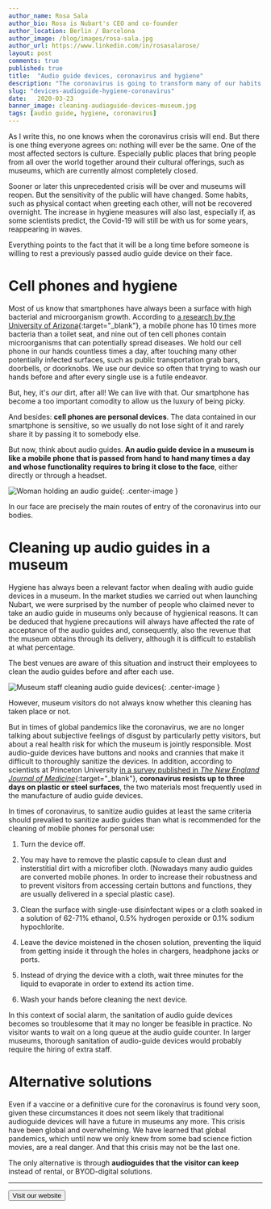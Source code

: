 ```yaml
---
author_name: Rosa Sala
author_bio: Rosa is Nubart's CEO and co-founder
author_location: Berlin / Barcelona
author_image: /blog/images/rosa-sala.jpg
author_url: https://www.linkedin.com/in/rosasalarose/
layout: post
comments: true
published: true
title:  "Audio guide devices, coronavirus and hygiene"
description: "The coronavirus is going to transform many of our habits. What will happen in museums with the audio guide devices that are passed around?"
slug: "devices-audioguide-hygiene-coronavirus"
date:   2020-03-23
banner_image: cleaning-audioguide-devices-museum.jpg
tags: [audio guide, hygiene, coronavirus]
---
```


As I write this, no one knows when the coronavirus crisis will end. But there is one thing everyone agrees on: nothing will ever be the same. One of the most affected sectors is culture. Especially public places that bring people from all over the world together around their cultural offerings, such as museums, which are currently almost completely closed. 

Sooner or later this unprecedented crisis will be over and museums will reopen. But the sensitivity of the public will have changed. Some habits, such as physical contact when greeting each other, will not be recovered overnight. The increase in hygiene measures will also last, especially if, as some scientists predict, the Covid-19 will still be with us for some years, reappearing in waves. 

Everything points to the fact that it will be a long time before someone is willing to rest a previously passed audio guide device on their face.

<!--more-->
# Cell phones and hygiene

Most of us know that smartphones have always been a surface with high bacterial and microorganism growth.  According to [a research by the University of Arizona](https://cals.arizona.edu/news/why-your-cellphone-has-more-germs-toilet){:target="_blank"}, a mobile phone has 10 times more bacteria than a toilet seat, and nine out of ten cell phones contain microorganisms that can potentially spread diseases. We hold our cell phone in our hands countless times a day, after touching many other potentially infected surfaces, such as public transportation grab bars, doorbells, or doorknobs. We use our device so often that trying to wash our hands before and after every single use is a futile endeavor. 

But, hey, it's *our* dirt, after all! We can live with that. Our smartphone has become a too important comodity to allow us the luxury of being picky. 

And besides: **cell phones are personal devices**. The data contained in our smartphone is sensitive, so we usually do not lose sight of it and rarely share it by passing it to somebody else. 

But now, think about audio guides. **An audio guide device in a museum is like a mobile phone that is passed from hand to hand many times a day and whose functionality requires to bring it close to the face**, either directly or through a headset. 

![Woman holding an audio guide]({{site.baseurl}}/images/posts/woman-audioguide-face.jpg){: .center-image }

In our face are precisely the main routes of entry of the coronavirus into our bodies. 

# Cleaning up audio guides in a museum

Hygiene has always been a relevant factor when dealing with audio guide devices in a museum. In the market studies we carried out when launching Nubart, we were surprised by the number of people who claimed never to take an audio guide in museums only because of hygienical reasons. It can be deduced that hygiene precautions will always have affected the rate of acceptance of the audio guides and, consequently, also the revenue that the museum obtains through its delivery, although it is difficult to establish at what percentage. 

The best venues are aware of this situation and instruct their employees to clean the audio guides before and after each use. 

![Museum staff cleaning audio guide devices]({{site.baseurl}}/images/posts/cleaning-audioguide-devices-museum.jpg){: .center-image }

However, museum visitors do not always know whether this cleaning has taken place or not. 

But in times of global pandemics like the coronavirus, we are no longer talking about subjective feelings of disgust by particularly petty visitors, but about a real health risk for which the museum is jointly responsible. Most audio-guide devices have buttons and nooks and crannies that make it difficult to thoroughly sanitize the devices. In addition, according to scientists at Princeton University [in a survey published in *The New England Journal of Medicine*](https://www.nejm.org/doi/full/10.1056/NEJMc2004973?query=featured_home){:target="_blank"}, **coronavirus resists up to three days on plastic or steel surfaces**, the two materials most frequently used in the manufacture of audio guide devices.

In times of coronavirus, to sanitize audio guides at least the same criteria should prevalied to sanitize audio guides than what is recommended for the cleaning of mobile phones for personal use:

1. Turn the device off.

2. You may have to remove the plastic capsule to clean dust and insterstitial dirt with a microfiber cloth.
   (Nowadays many audio guides are converted mobile phones. In order to increase their robustness and to prevent visitors from accessing certain buttons and functions, they are usually delivered in a special plastic case).

3. Clean the surface with single-use disinfectant wipes or a cloth soaked in a solution of 62-71% ethanol, 0.5% hydrogen peroxide or 0.1% sodium hypochlorite.

4. Leave the device moistened in the chosen solution, preventing the liquid from getting inside it through the holes in chargers, headphone jacks or ports. 

5. Instead of drying the device with a cloth, wait three minutes for the liquid to evaporate in order to extend its action time. 

6. Wash your hands before cleaning the next device. 

In this context of social alarm, the sanitation of audio guide devices becomes so troublesome that it may no longer be feasible in practice. No visitor wants to wait on a long queue at the audio guide counter. In larger museums, thorough sanitation of audio-guide devices would probably require the hiring of extra staff. 


# Alternative solutions

Even if a vaccine or a definitive cure for the coronavirus is found very soon, given these circumstances it does not seem likely that traditional audioguide devices will have a future in museums any more. This crisis have been global and overwhelming. We have learned that global pandemics, which until now we only knew from some bad science fiction movies, are a real danger. And that this crisis may not be the last one. 

The only alternative is through **audioguides that the visitor can keep** instead of rental, or BYOD-digital solutions. 



***


<form action="../../../../../">
    <input type="submit" value="Visit our website" />
</form>